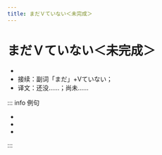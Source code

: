 ```yaml
---
title: まだＶていない＜未完成＞
---
```


# まだＶていない＜未完成＞

- <grammer-content sentence="意义：表示预计或应该进行的动作尚未进行，可以用作对**「もうVたか」**这一问句的否定性回答，意为将来有可能进行该动作。；" />
- 接续：副词「まだ」+Vていない；
- 译文：还没......；尚未......

::: info 例句

- <grammer-content sentence="A: [銀行口座/ぎんこうこうざ]はもうスマホに**[登録/とうろく]しましたか**。" trans="" />
  <grammer-content sentence="B: いえ、まだ**していません**。" trans="" />
- <grammer-content sentence="A: [王/おう]さんはもう**[来/き]ましたか**。" trans="" />
  <grammer-content sentence="B: いえ、まだ**[来/き]ていません**。" trans="" />
- <grammer-content sentence="[朝/あさ]からまだ[何/なん]も**[食/た]べていない**。" trans="" />

:::
